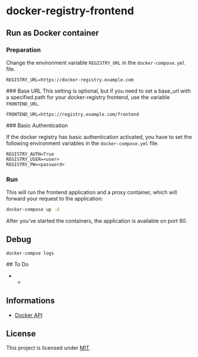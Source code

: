 # docker-registry-frontend

## Run as Docker container

### Preparation

Change the environment variable ``REGISTRY_URL`` in the ``docker-compose.yml`` file.
```
REGISTRY_URL=https://docker-registry.example.com
```

### Base URL
This setting is optional, but if you need to set a base_url with a specified path for your docker-registry frontend, use the variable ``FRONTEND_URL``.
```
FRONTEND_URL=https://registry.example.com/frontend
```


### Basic Authentication

If the docker registry has basic authentication activated, you have to set the following environment variables in the ``docker-compose.yml`` file.
```
REGISTRY_AUTH=True
REGISTRY_USER=<user>
REGISTRY_PW=<password>
```

### Run
This will run the frontend application and a proxy container, which will forward your request to the application:

```bash
docker-compose up -d
```

After you've started the containers, the application is available on port 80.


## Debug
```
docker-compse logs
```


## To Do
* -

## Informations
* [Docker API](https://docs.docker.com/registry/spec/api)


## License
This project is licensed under [MIT](http://opensource.org/licenses/MIT).
